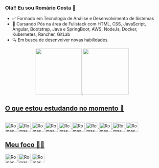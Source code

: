 ### Olá!! Eu sou Romário Costa 👋


- :white_check_mark: Formado em Tecnologia de Análise e Desenvolvimento de Sistemas
- :memo: Cursando Pós na área de Fullstack com HTML, CSS, JavaScript, Angular, Bootstrap, Java e SpringBoot, AWS, NodeJs, Docker, Kubernetes, Rancher, GitLab
- :mag: Em busca de desenvolver novas habilidades.

<div align="center">
  <a href="https://github.com/RomasCosta">
  <img height="150em" src="https://github-readme-stats.vercel.app/api?username=RomasCosta&show_icons=true&theme=dracula&include_all_commits=true&count_private=true"/>
  <img height="150em" src="https://github-readme-stats.vercel.app/api/top-langs/?username=RomasCosta&layout=compact&langs_count=7&theme=dracula"/>
</div>

  ## O que estou estudando no momento :construction_worker:
  
<div style="display: inline_block"><br>
  <img align="center" alt="RomasCosta-Angular" height="30" width="40" src="https://cdn.jsdelivr.net/gh/devicons/devicon/icons/angularjs/angularjs-original.svg"/>
  <img align="center" alt="RomasCosta-Java" height="30" width="40" src="https://cdn.jsdelivr.net/gh/devicons/devicon/icons/java/java-original.svg" />
  <img align="center" alt="RomasCosta-Spring" height="30" width="40" src="https://cdn.jsdelivr.net/gh/devicons/devicon/icons/spring/spring-original.svg" />
  
  <img align="center" alt="RomasCosta-Html5" height="30" width="40" src="https://cdn.jsdelivr.net/gh/devicons/devicon/icons/html5/html5-original.svg" />
  <img align="center" alt="RomasCosta-CSS" height="30" width="40" src="https://cdn.jsdelivr.net/gh/devicons/devicon/icons/css3/css3-original.svg" />
  <img align="center" alt="RomasCosta-JavaScript" height="30" width="40" src="https://cdn.jsdelivr.net/gh/devicons/devicon/icons/javascript/javascript-original.svg" />

  <img align="center" alt="RomasCosta-Bootstrap" height="30" width="40" src="https://cdn.jsdelivr.net/gh/devicons/devicon/icons/bootstrap/bootstrap-original.svg" />

  <img align="center" alt="RomasCosta-AWS" height="30" width="40" src="https://cdn.jsdelivr.net/gh/devicons/devicon/icons/amazonwebservices/amazonwebservices-plain-wordmark.svg" />

  <img align="center" alt="RomasCosta-SQL" height="30" width="40" src="https://cdn.jsdelivr.net/gh/devicons/devicon/icons/mysql/mysql-original.svg" />

  <img align="center" alt="RomasCosta-Phython" height="30" width="40" src="https://cdn.jsdelivr.net/gh/devicons/devicon/icons/python/python-original.svg" />                     
</div>

 ## Meu foco :technologist:

<div>
  <img align="center" alt="RomasCosta-Phython" height="30" width="40" src="https://cdn.jsdelivr.net/gh/devicons/devicon/icons/python/python-original.svg" /> 
  <img align="center" alt="RomasCosta-Java" height="30" width="40" src="https://cdn.jsdelivr.net/gh/devicons/devicon/icons/java/java-original.svg" />
  <img align="center" alt="RomasCosta-Angular" height="30" width="40" src="https://cdn.jsdelivr.net/gh/devicons/devicon/icons/angularjs/angularjs-original.svg"/>
</div>
  
  ##
